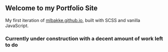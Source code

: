 ## Welcome to my Portfolio Site

My first iteration of [mlbakke.github.io](https://mlbakke.github.io), built with SCSS and vanilla JavaScript.

### Currently under construction with a decent amount of work left to do
